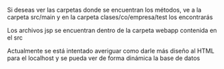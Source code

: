 Si deseas ver las carpetas donde se encuentran los métodos, ve a la carpeta src/main y en la carpeta clases/co/empresa/test los encontrarás

Los archivos jsp se encuentran dentro de la carpeta webapp contenida en el src

Actualmente se está intentado averiguar como darle más diseño al HTML para el localhost y se pueda ver de forma dinámica la base de datos
